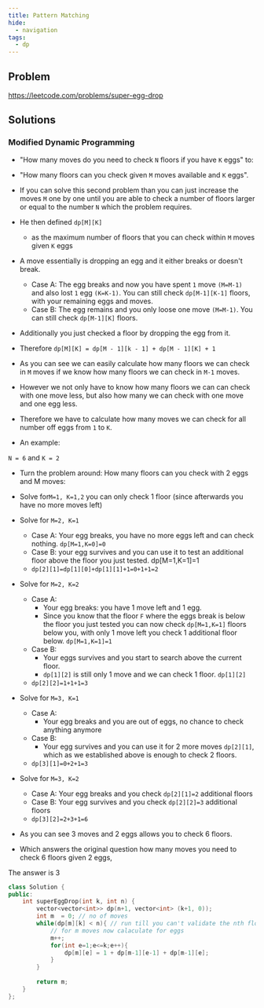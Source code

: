 ```yaml
---
title: Pattern Matching
hide:
  - navigation
tags:
  - dp
---
```


## Problem

<https://leetcode.com/problems/super-egg-drop>

## Solutions

### Modified Dynamic Programming

- "How many moves do you need to check `N` floors if you have `K` eggs"
to:
- "How many floors can you check given `M` moves available and `K` eggs".

- If you can solve this second problem than you can just increase the moves `M`
  one by one until you are able to check a number of floors larger or equal to
  the number `N` which the problem requires.
- He then defined `dp[M][K]`
    - as the maximum number of floors that you can check within `M` moves given `K` eggs
- A move essentially is dropping an egg and it either breaks or doesn't break.
    - Case A:
    The egg breaks and now you have spent `1` move `(M=M-1)` and also lost `1` egg `(K=K-1)`.
    You can still check `dp[M-1][K-1]` floors, with your remaining eggs and moves.
    - Case B:
    The egg remains and you only loose one move `(M=M-1)`.
    You can still check `dp[M-1][K]` floors.
- Additionally you just checked a floor by dropping the egg from it.
- Therefore `dp[M][K] = dp[M - 1][k - 1] + dp[M - 1][K] + 1`
- As you can see we can easily calculate how many floors we can check in `M` moves
  if we know how many floors we can check in `M-1` moves.

- However we not only have to know how many floors we can can check with one move less,
  but also how many we can check with one move and one egg less.
- Therefore we have to calculate how many moves we can check for all number off eggs from `1` to `K`.

- An example:

`N = 6` and `K = 2`

- Turn the problem around: How many floors can you check with 2 eggs and M moves:

- Solve for`M=1, K=1,2`
you can only check 1 floor (since afterwards you have no more moves left)

- Solve for `M=2, K=1`
    - Case A: Your egg breaks, you have no more eggs left and can check nothing. `dp[M=1,K=0]=0`
    - Case B: your egg survives and you can use it to test an additional floor above the floor you just tested. dp[M=1,K=1]=1
    - `dp[2][1]=dp[1][0]+dp[1][1]+1=0+1+1=2`

- Solve for `M=2, K=2`
    - Case A:
        - Your egg breaks: you have 1 move left and 1 egg.
        - Since you know that the floor `F` where the eggs break is below the
          floor you just tested you can now check `dp[M=1,K=1]` floors below you,
          with only 1 move left you check 1 additional floor below.
          `dp[M=1,K=1]=1`
    - Case B:
        - Your eggs survives and you start to search above the current floor.
        - `dp[1][2]` is still only 1 move and we can check 1 floor. `dp[1][2]`
    - `dp[2][2]=1+1+1=3`

- Solve for `M=3, K=1`
    - Case A:
        - Your egg breaks and you are out of eggs, no chance to check anything anymore
    - Case B:
        - Your egg survives and you can use it for 2 more moves `dp[2][1]`,
          which as we established above is enough to check 2 floors.
    - `dp[3][1]=0+2+1=3`

- Solve for `M=3, K=2`
    - Case A: Your egg breaks and you check `dp[2][1]=2` additional floors
    - Case B: Your egg survives and you check `dp[2][2]=3` additional floors
    - `dp[3][2]=2+3+1=6`

- As you can see 3 moves and 2 eggs allows you to check 6 floors.
- Which answers the original question how many moves you need to check 6 floors given 2 eggs,

The answer is 3

```cpp
class Solution {
public:
    int superEggDrop(int k, int n) {
        vector<vector<int>> dp(n+1, vector<int> (k+1, 0));
        int m  = 0; // no of moves
        while(dp[m][k] < n){ // run till you can't validate the nth floor
            // for m moves now calaculate for eggs
            m++;
            for(int e=1;e<=k;e++){
                dp[m][e] = 1 + dp[m-1][e-1] + dp[m-1][e]; 
            }
        }
        
        return m;
    }
};
```
